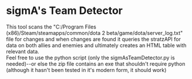 # sigmA's Team Detector

This tool scans the "C:/Program Files (x86)/Steam/steamapps/common/dota 2 beta/game/dota/server_log.txt" file for changes and when changes are found it queries the stratzAPI for data on both allies and enemies and ultimately creates an HTML table with relevant data.  
Feel free to use the python script (only the sigmAsTeamDetector.py is needed)--or else the zip file contains an exe that shouldn't require python (although it hasn't been tested in it's modern form, it should work)